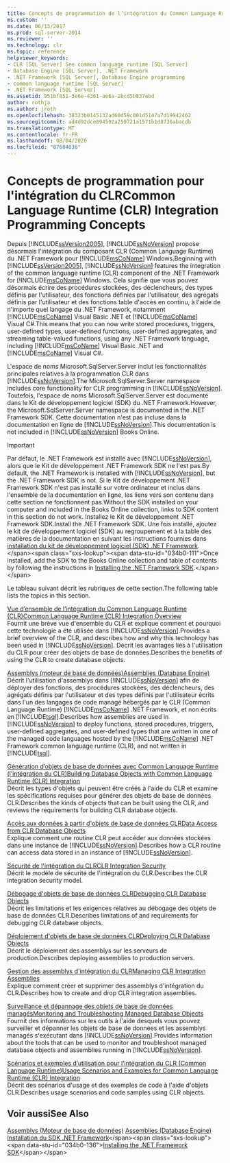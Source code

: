 ```yaml
---
title: Concepts de programmation de l’intégration du Common Language Runtime (CLR) | Microsoft Docs
ms.custom: ''
ms.date: 06/13/2017
ms.prod: sql-server-2014
ms.reviewer: ''
ms.technology: clr
ms.topic: reference
helpviewer_keywords:
- CLR [SQL Server] See common language runtime [SQL Server]
- Database Engine [SQL Server], .NET Framework
- .NET Framework [SQL Server], Database Engine programming
- common language runtime [SQL Server]
- .NET Framework [SQL Server]
ms.assetid: 951bf851-3e6e-4361-ae6a-2bcd5b837ebd
author: rothja
ms.author: jroth
ms.openlocfilehash: 38323b0145132ad60d59c001d5147a7d19942462
ms.sourcegitcommit: ad4d92dce894592a259721a1571b1d8736abacdb
ms.translationtype: MT
ms.contentlocale: fr-FR
ms.lasthandoff: 08/04/2020
ms.locfileid: "87604036"
---
```

# <a name="common-language-runtime-clr-integration-programming-concepts"></a><span data-ttu-id="034b0-102">Concepts de programmation pour l'intégration du CLR</span><span class="sxs-lookup"><span data-stu-id="034b0-102">Common Language Runtime (CLR) Integration Programming Concepts</span></span>
  <span data-ttu-id="034b0-103">Depuis [!INCLUDE[ssVersion2005](../../../includes/ssversion2005-md.md)], [!INCLUDE[ssNoVersion](../../../includes/ssnoversion-md.md)] propose désormais l'intégration du composant CLR (Common Language Runtime) du .NET Framework pour [!INCLUDE[msCoName](../../../includes/msconame-md.md)] Windows.</span><span class="sxs-lookup"><span data-stu-id="034b0-103">Beginning with [!INCLUDE[ssVersion2005](../../../includes/ssversion2005-md.md)], [!INCLUDE[ssNoVersion](../../../includes/ssnoversion-md.md)] features the integration of the common language runtime (CLR) component of the .NET Framework for [!INCLUDE[msCoName](../../../includes/msconame-md.md)] Windows.</span></span> <span data-ttu-id="034b0-104">Cela signifie que vous pouvez désormais écrire des procédures stockées, des déclencheurs, des types définis par l'utilisateur, des fonctions définies par l'utilisateur, des agrégats définis par l'utilisateur et des fonctions table d'accès en continu, à l'aide de n'importe quel langage du .NET Framework, notamment [!INCLUDE[msCoName](../../../includes/msconame-md.md)] Visual Basic .NET et [!INCLUDE[msCoName](../../../includes/msconame-md.md)] Visual C#.</span><span class="sxs-lookup"><span data-stu-id="034b0-104">This means that you can now write stored procedures, triggers, user-defined types, user-defined functions, user-defined aggregates, and streaming table-valued functions, using any .NET Framework language, including [!INCLUDE[msCoName](../../../includes/msconame-md.md)] Visual Basic .NET and [!INCLUDE[msCoName](../../../includes/msconame-md.md)] Visual C#.</span></span>  
  
 <span data-ttu-id="034b0-105">L'espace de noms Microsoft.SqlServer.Server inclut les fonctionnalités principales relatives à la programmation CLR dans [!INCLUDE[ssNoVersion](../../../includes/ssnoversion-md.md)].</span><span class="sxs-lookup"><span data-stu-id="034b0-105">The Microsoft.SqlServer.Server namespace includes core functionality for CLR programming in [!INCLUDE[ssNoVersion](../../../includes/ssnoversion-md.md)].</span></span> <span data-ttu-id="034b0-106">Toutefois, l'espace de noms Microsoft.SqlServer.Server est documenté dans le Kit de développement logiciel (SDK) du .NET Framework.</span><span class="sxs-lookup"><span data-stu-id="034b0-106">However, the Microsoft.SqlServer.Server namespace is documented in the .NET Framework SDK.</span></span> <span data-ttu-id="034b0-107">Cette documentation n'est pas incluse dans la documentation en ligne de [!INCLUDE[ssNoVersion](../../../includes/ssnoversion-md.md)].</span><span class="sxs-lookup"><span data-stu-id="034b0-107">This documentation is not included in [!INCLUDE[ssNoVersion](../../../includes/ssnoversion-md.md)] Books Online.</span></span>  
  
> [!IMPORTANT]  
>  <span data-ttu-id="034b0-108">Par défaut, le .NET Framework est installé avec [!INCLUDE[ssNoVersion](../../../includes/ssnoversion-md.md)], alors que le Kit de développement .NET Framework SDK ne l'est pas.</span><span class="sxs-lookup"><span data-stu-id="034b0-108">By default, the .NET Framework is installed with [!INCLUDE[ssNoVersion](../../../includes/ssnoversion-md.md)], but the .NET Framework SDK is not.</span></span> <span data-ttu-id="034b0-109">Si le Kit de développement .NET Framework SDK n'est pas installé sur votre ordinateur et inclus dans l'ensemble de la documentation en ligne, les liens vers son contenu dans cette section ne fonctionnent pas.</span><span class="sxs-lookup"><span data-stu-id="034b0-109">Without the SDK installed on your computer and included in the Books Online collection, links to SDK content in this section do not work.</span></span> <span data-ttu-id="034b0-110">Installez le Kit de développement .NET Framework SDK.</span><span class="sxs-lookup"><span data-stu-id="034b0-110">Install the .NET Framework SDK.</span></span> <span data-ttu-id="034b0-111">Une fois installé, ajoutez le kit de développement logiciel (SDK) au regroupement et à la table des matières de la documentation en suivant les instructions fournies dans [installation du kit de développement logiciel (SDK) .NET Framework](https://technet.microsoft.com/library/bb686823\(v=SQL.105\).aspx).</span><span class="sxs-lookup"><span data-stu-id="034b0-111">Once installed, add the SDK to the Books Online collection and table of contents by following the instructions in [Installing the .NET Framework SDK](https://technet.microsoft.com/library/bb686823\(v=SQL.105\).aspx).</span></span>  
  
 <span data-ttu-id="034b0-112">Le tableau suivant décrit les rubriques de cette section.</span><span class="sxs-lookup"><span data-stu-id="034b0-112">The following table lists the topics in this section.</span></span>  
  
 [<span data-ttu-id="034b0-113">Vue d’ensemble de l’intégration du Common Language Runtime &#40;CLR&#41;</span><span class="sxs-lookup"><span data-stu-id="034b0-113">Common Language Runtime &#40;CLR&#41; Integration Overview</span></span>](common-language-runtime-integration-overview.md)  
 <span data-ttu-id="034b0-114">Fournit une brève vue d'ensemble du CLR et explique comment et pourquoi cette technologie a été utilisée dans [!INCLUDE[ssNoVersion](../../../includes/ssnoversion-md.md)].</span><span class="sxs-lookup"><span data-stu-id="034b0-114">Provides a brief overview of the CLR, and describes how and why this technology has been used in [!INCLUDE[ssNoVersion](../../../includes/ssnoversion-md.md)].</span></span> <span data-ttu-id="034b0-115">Décrit les avantages liés à l'utilisation du CLR pour créer des objets de base de données.</span><span class="sxs-lookup"><span data-stu-id="034b0-115">Describes the benefits of using the CLR to create database objects.</span></span>  
  
 [<span data-ttu-id="034b0-116">Assemblys &#40;moteur de base de données&#41;</span><span class="sxs-lookup"><span data-stu-id="034b0-116">Assemblies &#40;Database Engine&#41;</span></span>](assemblies-database-engine.md)  
 <span data-ttu-id="034b0-117">Décrit l'utilisation d'assemblys dans [!INCLUDE[ssNoVersion](../../../includes/ssnoversion-md.md)] afin de déployer des fonctions, des procédures stockées, des déclencheurs, des agrégats définis par l'utilisateur et des types définis par l'utilisateur écrits dans l'un des langages de code managé hébergés par le CLR (Common Language Runtime) [!INCLUDE[msCoName](../../../includes/msconame-md.md)] .NET Framework, et non écrits en [!INCLUDE[tsql](../../../includes/tsql-md.md)].</span><span class="sxs-lookup"><span data-stu-id="034b0-117">Describes how assemblies are used in [!INCLUDE[ssNoVersion](../../../includes/ssnoversion-md.md)] to deploy functions, stored procedures, triggers, user-defined aggregates, and user-defined types that are written in one of the managed code languages hosted by the [!INCLUDE[msCoName](../../../includes/msconame-md.md)] .NET Framework common language runtime (CLR), and not written in [!INCLUDE[tsql](../../../includes/tsql-md.md)].</span></span>  
  
 [<span data-ttu-id="034b0-118">Génération d’objets de base de données avec Common Language Runtime &#40;l’intégration du CLR&#41;</span><span class="sxs-lookup"><span data-stu-id="034b0-118">Building Database Objects with Common Language Runtime &#40;CLR&#41; Integration</span></span>](database-objects/building-database-objects-with-common-language-runtime-clr-integration.md)  
 <span data-ttu-id="034b0-119">Décrit les types d'objets qui peuvent être créés à l'aide du CLR et examine les spécifications requises pour générer des objets de base de données CLR.</span><span class="sxs-lookup"><span data-stu-id="034b0-119">Describes the kinds of objects that can be built using the CLR, and reviews the requirements for building CLR database objects.</span></span>  
  
 [<span data-ttu-id="034b0-120">Accès aux données à partir d'objets de base de données CLR</span><span class="sxs-lookup"><span data-stu-id="034b0-120">Data Access from CLR Database Objects</span></span>](data-access/data-access-from-clr-database-objects.md)  
 <span data-ttu-id="034b0-121">Explique comment une routine CLR peut accéder aux données stockées dans une instance de [!INCLUDE[ssNoVersion](../../../includes/ssnoversion-md.md)].</span><span class="sxs-lookup"><span data-stu-id="034b0-121">Describes how a CLR routine can access data stored in an instance of [!INCLUDE[ssNoVersion](../../../includes/ssnoversion-md.md)].</span></span>  
  
 [<span data-ttu-id="034b0-122">Sécurité de l'intégration du CLR</span><span class="sxs-lookup"><span data-stu-id="034b0-122">CLR Integration Security</span></span>](security/clr-integration-security.md)  
 <span data-ttu-id="034b0-123">Décrit le modèle de sécurité de l'intégration du CLR.</span><span class="sxs-lookup"><span data-stu-id="034b0-123">Describes the CLR integration security model.</span></span>  
  
 [<span data-ttu-id="034b0-124">Débogage d'objets de base de données CLR</span><span class="sxs-lookup"><span data-stu-id="034b0-124">Debugging CLR Database Objects</span></span>](debugging-clr-database-objects.md)  
 <span data-ttu-id="034b0-125">Décrit les limitations et les exigences relatives au débogage des objets de base de données CLR.</span><span class="sxs-lookup"><span data-stu-id="034b0-125">Describes limitations of and requirements for debugging CLR database objects.</span></span>  
  
 [<span data-ttu-id="034b0-126">Déploiement d'objets de base de données CLR</span><span class="sxs-lookup"><span data-stu-id="034b0-126">Deploying CLR Database Objects</span></span>](deploying-clr-database-objects.md)  
 <span data-ttu-id="034b0-127">Décrit le déploiement des assemblys sur les serveurs de production.</span><span class="sxs-lookup"><span data-stu-id="034b0-127">Describes deploying assemblies to production servers.</span></span>  
  
 [<span data-ttu-id="034b0-128">Gestion des assemblys d'intégration du CLR</span><span class="sxs-lookup"><span data-stu-id="034b0-128">Managing CLR Integration Assemblies</span></span>](assemblies/managing-clr-integration-assemblies.md)  
 <span data-ttu-id="034b0-129">Explique comment créer et supprimer des assemblys d'intégration du CLR.</span><span class="sxs-lookup"><span data-stu-id="034b0-129">Describes how to create and drop CLR integration assemblies.</span></span>  
  
 [<span data-ttu-id="034b0-130">Surveillance et dépannage des objets de base de données managés</span><span class="sxs-lookup"><span data-stu-id="034b0-130">Monitoring and Troubleshooting Managed Database Objects</span></span>](monitoring-and-troubleshooting-managed-database-objects.md)  
 <span data-ttu-id="034b0-131">Fournit des informations sur les outils à l'aide desquels vous pouvez surveiller et dépanner les objets de base de données et les assemblys managés s'exécutant dans [!INCLUDE[ssNoVersion](../../../includes/ssnoversion-md.md)].</span><span class="sxs-lookup"><span data-stu-id="034b0-131">Provides information about the tools that can be used to monitor and troubleshoot managed database objects and assemblies running in [!INCLUDE[ssNoVersion](../../../includes/ssnoversion-md.md)].</span></span>  
  
 [<span data-ttu-id="034b0-132">Scénarios et exemples d’utilisation pour l’intégration du CLR &#40;Common Language Runtime&#41;</span><span class="sxs-lookup"><span data-stu-id="034b0-132">Usage Scenarios and Examples for Common Language Runtime &#40;CLR&#41; Integration</span></span>](../../database-engine/dev-guide/usage-scenarios-and-examples-for-common-language-runtime-clr-integration.md)  
 <span data-ttu-id="034b0-133">Décrit des scénarios d'usage et des exemples de code à l'aide d'objets CLR.</span><span class="sxs-lookup"><span data-stu-id="034b0-133">Describes usage scenarios and code samples using CLR objects.</span></span>  
  
## <a name="see-also"></a><span data-ttu-id="034b0-134">Voir aussi</span><span class="sxs-lookup"><span data-stu-id="034b0-134">See Also</span></span>  
 <span data-ttu-id="034b0-135">[Assemblys &#40;Moteur de base de données&#41;](assemblies-database-engine.md) </span><span class="sxs-lookup"><span data-stu-id="034b0-135">[Assemblies &#40;Database Engine&#41;](assemblies-database-engine.md) </span></span>  
 <span data-ttu-id="034b0-136">[Installation du SDK .NET Framework](https://technet.microsoft.com/library/bb686823\(v=SQL.105\).aspx)</span><span class="sxs-lookup"><span data-stu-id="034b0-136">[Installing the .NET Framework SDK](https://technet.microsoft.com/library/bb686823\(v=SQL.105\).aspx)</span></span>  
  
  
